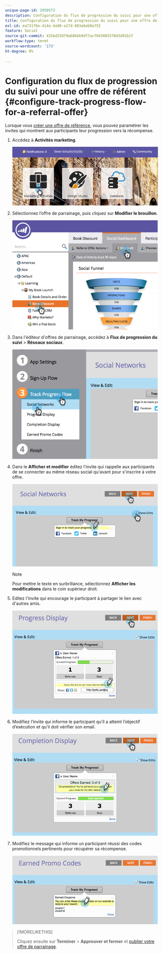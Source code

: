 ```yaml
---
unique-page-id: 2950573
description: Configuration du flux de progression du suivi pour une offre de référence - Documents Marketo - Documentation du produit
title: Configuration du flux de progression du suivi pour une offre de référent
exl-id: ea73176e-414e-4a90-a17d-083a6eb0a752
feature: Social
source-git-commit: 431bd258f9a68bbb9df7acf043085578d3d91b1f
workflow-type: tm+mt
source-wordcount: '173'
ht-degree: 0%

---
```


# Configuration du flux de progression du suivi pour une offre de référent {#configure-track-progress-flow-for-a-referral-offer}

Lorsque vous [créer une offre de référence](/help/marketo/product-docs/demand-generation/social/referral-offers/create-a-referral-offer.md), vous pouvez paramétrer les invites qui montrent aux participants leur progression vers la récompense.

1. Accédez à **Activités marketing**.

   ![](assets/login-marketing-activities-4.png)

1. Sélectionnez l’offre de parrainage, puis cliquez sur **Modifier le brouillon**.

   ![](assets/image2014-9-22-14-3a35-3a31.png)

1. Dans l&#39;éditeur d&#39;offres de parrainage, accédez à **Flux de progression du suivi** > **Réseaux sociaux**.

   ![](assets/image2014-9-22-14-3a35-3a43.png)

1. Dans le **Afficher et modifier** éditez l&#39;invite qui rappelle aux participants de se connecter au même réseau social qu&#39;avant pour s&#39;inscrire à votre offre.

   ![](assets/image2014-9-22-14-3a35-3a58.png)

   >[!NOTE]
   >
   >Pour mettre le texte en surbrillance, sélectionnez **Afficher les modifications** dans le coin supérieur droit.

1. Editez l&#39;invite qui encourage le participant à partager le lien avec d&#39;autres amis.

   ![](assets/image2014-9-22-14-3a36-3a22.png)

1. Modifiez l’invite qui informe le participant qu’il a atteint l’objectif d’exécution et qu’il doit vérifier son email.

   ![](assets/image2014-9-22-14-3a36-3a36.png)

1. Modifiez le message qui informe un participant réussi des codes promotionnels pertinents pour récupérer sa récompense.

   ![](assets/image2014-9-22-14-3a36-3a43.png)

>[!MORELIKETHIS]
>
>Cliquez ensuite sur **Terminer** > **Approuver et fermer** et [publier votre offre de parrainage](/help/marketo/product-docs/demand-generation/social/referral-offers/publish-a-referral-offer.md).
